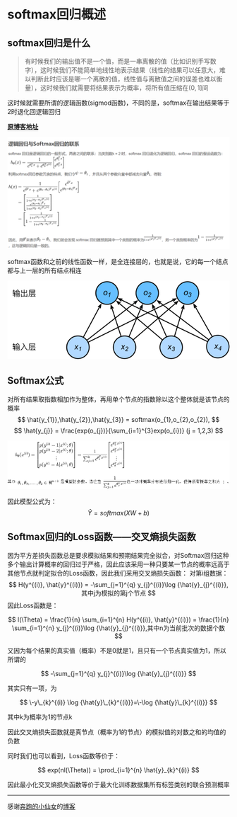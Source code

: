 # softmax回归概述
## softmax回归是什么
>有时候我们的输出值不是一个值，而是一串离散的值（比如识别手写数字），这时候我们不能简单地线性地表示结果（线性的结果可以任意大，难以判断此时应该是哪一个离散的值，线性值与离散值之间的误差也难以衡量），这时候我们就需要将结果表示为概率，将所有值压缩在$(0,1]$间

这时候就需要所谓的逻辑函数(sigmod函数)，不同的是，softmax在输出结果等于2时退化回逻辑回归


**[原博客地址](https://blog.csdn.net/qq_43211132/article/details/102668037)**

[![softmax与logistic的区别](../pic/softmax%26logistic.png)](https://blog.csdn.net/qq_43211132/article/details/102668037)

softmax函数和之前的线性函数一样，是全连接层的，也就是说，它的每一个结点都与上一层的所有结点相连

[![SoftmaxNet](../pic/softmaxNet.svg)](https://tangshusen.me/Dive-into-DL-PyTorch/#/chapter03_DL-basics/3.4_softmax-regression)

## Softmax公式

对所有结果取指数相加作为整体，再用单个节点的指数除以这个整体就是该节点的概率
$$
\hat{y_{1}},\hat{y_{2}},\hat{y_{3}} = softmax(o_{1},o_{2},o_{2}),
$$
$$
\hat{y_{j}} = \frac{exp(o_{j})}{\sum_{i=1}^{3}exp(o_{i})} (j = 1,2,3)
$$

[![公式](../pic/softmax%E5%85%AC%E5%BC%8F.png)](https://blog.csdn.net/qq_43211132/article/details/102668037)

因此模型公式为：
$$
\hat{Y} = softmax(XW+b)
$$

## Softmax回归的Loss函数——交叉熵损失函数

因为平方差损失函数总是要求模拟结果和预期结果完全拟合，对Softmax回归这种多个输出计算概率的回归过于严格，因此应该采用一种只要某一节点的概率远高于其他节点就判定拟合的Loss函数，因此我们采用交叉熵损失函数：
对第i组数据：
$$
H(y^{(i)}, \hat{y}^{(i)}) = -\sum_{j=1}^{q} y_{j}^{(i)}\log {\hat{y}_{j}^{(i)}},其中j为模拟的第j个节点
$$
因此Loss函数是：

$$
l(\Theta) = \frac{1}{n} \sum_{i=1}^{n} H(y^{(i)}, \hat{y}^{(i)}) = \frac{1}{n} \sum_{i=1}^{n} y_{j}^{(i)}\log {\hat{y}_{j}^{(i)}},其中n为当前批次的数据个数
$$

又因为每个结果的真实值（概率）不是0就是1，且只有一个节点真实值为1，所以所谓的

$$
-\sum_{j=1}^{q} y_{j}^{(i)}\log {\hat{y}_{j}^{(i)}}
$$

其实只有一项，为

$$
\-y\_{k}^{(i)} \log {\hat{y}\_{k}^{(i)}}=\-\log {\hat{y}\_{k}^{(i)}}
$$

其中k为概率为1的节点k

因此交叉熵损失函数就是真节点（概率为1的节点）的模拟值的对数之和的均值的负数

同时我们也可以看到，Loss函数等价于：

$$
exp(nl(\Theta)) = \prod_{i=1}^{n} \hat{y}_{k}^{(i)}
$$

因此最小化交叉熵损失函数等价于最大化训练数据集所有标签类别的联合预测概率

---
感谢[奔跑的小仙女](https://blog.csdn.net/qq_43211132?type=blog)的[博客](https://blog.csdn.net/qq_43211132/article/details/102668037)

